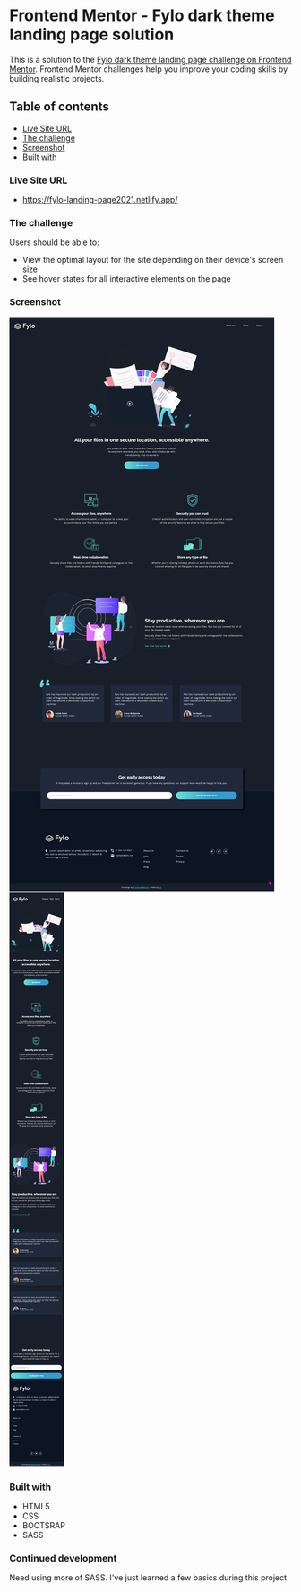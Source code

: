 # Frontend Mentor - Fylo dark theme landing page solution
This is a solution to the [Fylo dark theme landing page challenge on Frontend Mentor](https://www.frontendmentor.io/challenges/fylo-dark-theme-landing-page-5ca5f2d21e82137ec91a50fd). Frontend Mentor challenges help you improve your coding skills by building realistic projects. 

## Table of contents

- [Live Site URL](#links)
- [The challenge](#the-challenge)
- [Screenshot](#screenshot)
- [Built with](#built-with)


### Live Site URL

- https://fylo-landing-page2021.netlify.app/


### The challenge

Users should be able to:

- View the optimal layout for the site depending on their device's screen size
- See hover states for all interactive elements on the page


### Screenshot

![](fylo-desktop.png)
![](fylo-mobile.png)


### Built with

- HTML5 
- CSS 
- BOOTSRAP
- SASS


### Continued development

Need using more of SASS. I've just learned a few basics during this project


